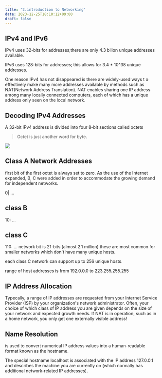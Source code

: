 ```yaml
---
title: "2.introduction to Networking"
date: 2023-12-25T18:10:12+09:00
draft: false
---
```


## IPv4 and IPv6

IPv4 uses 32-bits for addresses;there are only 4.3 bilion unique addresses available.  

IPv6 uses 128-bits for addresses; this allows for 3.4 * 10^38 unique addresses.

One reason IPv4 has not disappeared is there are widely-used ways t o effectively make many more addresses available by methods such as NAT(Network Address Translation). NAT enables sharing one IP address among many locally connected computers, each of which has a unique address only seen on the local network. 

## Decoding IPv4 Addresses

A 32-bit IPv4 address is divided into four 8-bit sections called octets

> Octet is just another word for byte.

![](https://courses.edx.org/assets/courseware/v1/c0d3cc8f9d87d2cbc9634b926c55c027/asset-v1:LinuxFoundationX+LFS101x+1T2023+type@asset+block/LFS101x_2023_CourseImages_14-18_Image_3.png)

## Class A Network Addresses

first bit of the first octet is always set to zero. 
As the use of the Internet expanded, B, C were added in order to accommodate the growing demand for independent networks.

0| ...

## class B

10: ...

## class C

110: ...
network bit is 21-bits (almost 2.1 million)
these are most common for smaller networks which don't have many unique hosts.

each class C network can support up to 256 unique hosts.

range of host addresses is from 192.0.0.0 to 223.255.255.255

## IP Address Allocation 

Typecally, a range of IP addresses are requested from your Internet Service Provider (ISP) by your organization's network administrator. Often, your choice of which class of IP address you are given depends on the size of your network and expected growth needs. If NAT is in operation, such as in a home network, you only get one externally visible address!

## Name Resolution

is used to convert numerical IP address values into a human-readable format known as the hostname. 

The special hostname localhost is associated with the IP address 127.0.0.1 and describes the machine you are currently on (which normally has additional network-related IP addresses).


